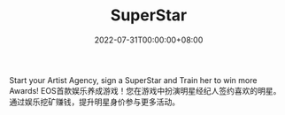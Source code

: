 ﻿---
title: "SuperStar"
description: "Start your Artist Agency, sign a SuperStar and Tra"
date: 2022-07-31T00:00:00+08:00
lastmod: 2022-07-31T00:00:00+08:00
draft: false
authors: ["Metabd"]
featuredImage: "superstar.png"
tags: ["Gambling","SuperStar"]
categories: ["nfts"]
nfts: ["Gambling"]
blockchain: "EOS"
website: ""
twitter: ""
discord: ""
telegram: ""
github: ""
youtube: ""
twitch: ""
facebook: ""
instagram: ""
reddit: ""
medium: ""
steam: ""
gitbook: ""
googleplay: ""
appstore: ""
status: "Live"
weight: 
lightgallery: true
toc: true
pinned: false
recommend: false
recommend1: false
---
Start your Artist Agency, sign a SuperStar and Train her to win more Awards! EOS首款娱乐养成游戏！您在游戏中扮演明星经纪人签约喜欢的明星。通过娱乐挖矿赚钱，提升明星身价参与更多活动。
